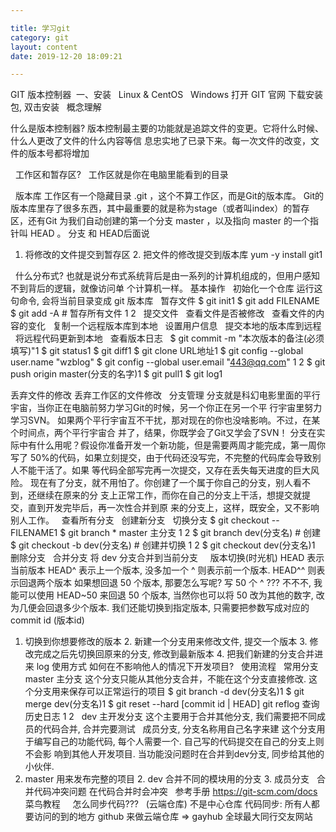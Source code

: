 ```yaml
---

title: 学习git
category: git
layout: content
date: 2019-12-20 18:09:21

---
```

GIT 版本控制器 
 一、安装 
  Linux & CentOS 
  Windows 
打开 GIT 官网 下载安装包, 双击安装   概念理解 

什么是版本控制器? 
版本控制最主要的功能就是追踪文件的变更。它将什么时候、什么人更改了文件的什么内容等信 息忠实地了已录下来。每一次文件的改变，文件的版本号都将增加

  工作区和暂存区? 
  工作区就是你在电脑里能看到的目录

  版本库 
工作区有一个隐藏目录 .git ，这个不算工作区，而是Git的版本库。
Git的版本库里存了很多东西，其中最重要的就是称为stage（或者叫index）的暂存区，还有Git 为我们自动创建的第一个分支 master ，以及指向 master 的一个指针叫 HEAD 。
分支 和 HEAD后面说
1. 将修改的文件提交到暂存区 2. 把文件的修改提交到版本库
yum -y install git1

  什么分布式? 
	也就是说分布式系统背后是由一系列的计算机组成的，但用户感知不到背后的逻辑，就像访问单 个计算机一样。
	基本操作 
	  初始化一个仓库 
	运行这句命令, 会将当前目录变成 git 版本库
	  暂存文件 
	$ git init1
	$ git add FILENAME $ git add -A # 暂存所有文件
	1 2
	  提交文件 
	  查看文件是否被修改 
	  查看文件的内容的变化 
	  复制一个远程版本库到本地 
	  设置用户信息 
	  提交本地的版本库到远程 
	  将远程代码更新到本地 
	  查看版本日志 
	 
	$ git commit -m "本次版本的备注(必须填写)"1
	$ git status1
	$ git diff1
	$ git clone URL地址1
	$ git config --global user.name "wzblog" $ git config --global user.email "443@qq.com"
	1 2
	$ git push origin master(分支的名字)1
	$ git pull1
	$ git log1

丢弃文件的修改 
丢弃工作区的文件修改
  分支管理 
分支就是科幻电影里面的平行宇宙，当你正在电脑前努力学习Git的时候，另一个你正在另一个平 行宇宙里努力学习SVN。
如果两个平行宇宙互不干扰，那对现在的你也没啥影响。不过，在某个时间点，两个平行宇宙合 并了，结果，你既学会了Git又学会了SVN！
分支在实际中有什么用呢？假设你准备开发一个新功能，但是需要两周才能完成，第一周你写了 50%的代码，如果立刻提交，由于代码还没写完，不完整的代码库会导致别人不能干活了。如果 等代码全部写完再一次提交，又存在丢失每天进度的巨大风险。
现在有了分支，就不用怕了。你创建了一个属于你自己的分支，别人看不到，还继续在原来的分 支上正常工作，而你在自己的分支上干活，想提交就提交，直到开发完毕后，再一次性合并到原 来的分支上，这样，既安全，又不影响别人工作。
  查看所有分支 
  创建新分支 
  切换分支 
$ git checkout -- FILENAME1
$ git branch * master 主分支
1 2
$ git branch dev(分支名) # 创建 $ git checkout -b dev(分支名) # 创建并切换
1 2
$ git checkout dev(分支名)1
  删除分支 
  合并分支 
将 dev 分支合并到当前分支
    版本切换(时光机) 
HEAD 表示当前版本
HEAD^ 表示上一个版本, 没多加一个 ^ 则表示前一个版本. HEAD^^ 则表示回退两个版本
如果想回退 50 个版本, 那要怎么写呢?  写 50 个 ^ ???  不不不, 我能可以使用 HEAD~50 来回退 50 个版本, 当然你也可以将 50 改为其他的数字, 改为几便会回退多少个版本. 我们还能切换到指定版本, 只需要把参数写成对应的 commit id (版本id)
1. 切换到你想要修改的版本 2. 新建一个分支用来修改文件, 提交一个版本 3. 修改完成之后先切换回原来的分支, 修改到最新版本 4. 把我们新建的分支合并进来
log 使用方式 
如何在不影响他人的情况下开发项目?   使用流程 
  常用分支 
 
master 主分支 
这个分支只能从其他分支合并，不能在这个分支直接修改. 这个分支用来保存可以正常运行的项目
$ git branch -d dev(分支名)1
$ git merge dev(分支名)1
$ git reset --hard [commit id | HEAD] git reflog 查询历史日志
1 2
 
dev 主开发分支 
这个主要用于合并其他分支, 我们需要把不同成员的代码合并, 合并完要测试
 
成员分支, 分支名称用自己名字来建 
这个分支用于编写自己的功能代码, 每个人需要一个. 自己写的代码提交在自己的分支上则不会影 响到其他人开发项目. 当功能没问题时在合并到dev分支, 同步给其他的小伙伴.
 
1. master 用来发布完整的项目 2. dev 合并不同的模块用的分支 3. 成员分支
  合并代码冲突问题 
在代码合并时会冲突
  参考手册 
https://git-scm.com/docs 
菜鸟教程
    怎么同步代码??? 
  (云端仓库) 不是中心仓库
代码同步: 所有人都要访问的到的地方 github 来做云端仓库 => gayhub 全球最大同行交友网站 